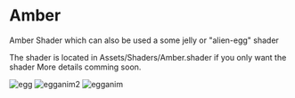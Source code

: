 # Amber
 Amber Shader which can also be used a some jelly or "alien-egg" shader 

The shader is located in Assets/Shaders/Amber.shader if you only want the shader
More details comming soon. 

![egg](https://user-images.githubusercontent.com/2204781/28899689-ed4e1890-77ec-11e7-9140-e79edb5acb80.png)
![egganim2](https://user-images.githubusercontent.com/2204781/28899688-ed4afb42-77ec-11e7-99bb-56b1610dfbd6.gif)
![egganim](https://user-images.githubusercontent.com/2204781/28899690-ed51201c-77ec-11e7-8dea-16d1c8e5a2c3.gif)
